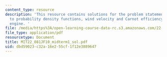 ```yaml
---
content_type: resource
description: 'This resource contains solutions for the problem statements related
  to probability density functions, wind velocity and Carnot efficiency of the heat
  engine. '
file: /media/https%3A/open-learning-course-data-rc.s3.amazonaws.com/22-081j-introduction-to-sustainable-energy-fall-2010/dbd59023c32a16e255cf1f12e3889647_MIT22_081JF10_midterm1_sol.pdf
file_type: application/pdf
resourcetype: Document
title: MIT22_081JF10_midterm1_sol.pdf
uid: dbd59023-c32a-16e2-55cf-1f12e3889647
---
```

